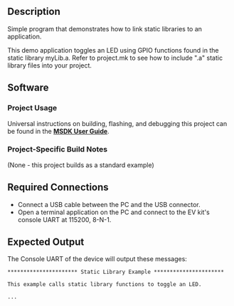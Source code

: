 ## Description

Simple program that demonstrates how to link static libraries to an application.

This demo application toggles an LED using GPIO functions found in the static library myLib.a. Refer
to project.mk to see how to include ".a" static library files into your project.

## Software

### Project Usage

Universal instructions on building, flashing, and debugging this project can be found in the **[MSDK User Guide](https://analog-devices-msdk.github.io/msdk/USERGUIDE/)**.

### Project-Specific Build Notes

(None - this project builds as a standard example)

## Required Connections

-   Connect a USB cable between the PC and the USB connector.
-   Open a terminal application on the PC and connect to the EV kit's console UART at 115200, 8-N-1.

## Expected Output

The Console UART of the device will output these messages:

```
********************** Static Library Example **********************

This example calls static library functions to toggle an LED.

...
```
